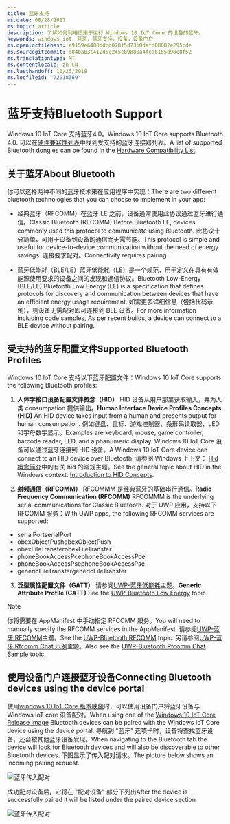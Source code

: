 ```yaml
---
title: 蓝牙支持
ms.date: 08/28/2017
ms.topic: article
description: 了解如何利用适用于运行 Windows 10 IoT Core 的设备的蓝牙。
keywords: windows iot，蓝牙，蓝牙支持，设备，设备门户
ms.openlocfilehash: e9159e6488ddcd078f5d73b0dafd08082e295cde
ms.sourcegitcommit: d84ba83c412d5c245e89880a4fca6155d98c8f52
ms.translationtype: MT
ms.contentlocale: zh-CN
ms.lasthandoff: 10/25/2019
ms.locfileid: "72918369"
---
```

# <a name="bluetooth-support"></a><span data-ttu-id="98009-104">蓝牙支持</span><span class="sxs-lookup"><span data-stu-id="98009-104">Bluetooth Support</span></span>
<span data-ttu-id="98009-105">Windows 10 IoT Core 支持蓝牙4.0。</span><span class="sxs-lookup"><span data-stu-id="98009-105">Windows 10 IoT Core supports Bluetooth 4.0.</span></span> <span data-ttu-id="98009-106">可以在[硬件兼容性列表](../learn-about-hardware/HardwareCompatList.md)中找到受支持的蓝牙连接器列表。</span><span class="sxs-lookup"><span data-stu-id="98009-106">A list of supported Bluetooth dongles can be found in the [Hardware Compatibility List](../learn-about-hardware/HardwareCompatList.md).</span></span>

## <a name="about-bluetooth"></a><span data-ttu-id="98009-107">关于蓝牙</span><span class="sxs-lookup"><span data-stu-id="98009-107">About Bluetooth</span></span>
<span data-ttu-id="98009-108">你可以选择两种不同的蓝牙技术来在应用程序中实现：</span><span class="sxs-lookup"><span data-stu-id="98009-108">There are two different bluetooth technologies that you can choose to implement in your app:</span></span>

* <span data-ttu-id="98009-109">经典蓝牙（RFCOMM）在蓝牙 LE 之前，设备通常使用此协议通过蓝牙进行通信。</span><span class="sxs-lookup"><span data-stu-id="98009-109">Classic Bluetooth (RFCOMM) Before Bluetooth LE, devices commonly used this protocol to communicate using Bluetooth.</span></span> <span data-ttu-id="98009-110">此协议十分简单，可用于设备到设备的通信而无需节能。</span><span class="sxs-lookup"><span data-stu-id="98009-110">This protocol is simple and useful for device-to-device communication without the need of energy savings.</span></span> <span data-ttu-id="98009-111">连接要求配对。</span><span class="sxs-lookup"><span data-stu-id="98009-111">Connectivity requires pairing.</span></span>

* <span data-ttu-id="98009-112">蓝牙低能耗（BLE/LE）蓝牙低能耗（LE）是一个规范，用于定义在具有有效能源使用要求的设备之间的发现和通信协议。</span><span class="sxs-lookup"><span data-stu-id="98009-112">Bluetooth Low-Energy (BLE/LE) Bluetooth Low Energy (LE) is a specification that defines protocols for discovery and communication between devices that have an efficient energy usage requirement.</span></span> <span data-ttu-id="98009-113">如需更多详细信息（包括代码示例），则设备无需配对即可连接到 BLE 设备。</span><span class="sxs-lookup"><span data-stu-id="98009-113">For more information including code samples, As per recent builds, a device can connect to a BLE device without pairing.</span></span>

## <a name="supported-bluetooth-profiles"></a><span data-ttu-id="98009-114">受支持的蓝牙配置文件</span><span class="sxs-lookup"><span data-stu-id="98009-114">Supported Bluetooth Profiles</span></span>
<span data-ttu-id="98009-115">Windows 10 IoT Core 支持以下蓝牙配置文件：</span><span class="sxs-lookup"><span data-stu-id="98009-115">Windows 10 IoT Core supports the following Bluetooth profiles:</span></span>

1.  <span data-ttu-id="98009-116">**人体学接口设备配置文件概念（HID）** HID 设备从用户那里获取输入，并为人类 consumpation 提供输出。</span><span class="sxs-lookup"><span data-stu-id="98009-116">**Human Interface Device Profiles Concepts (HID)** An HID device takes input from a human and presents output for human consumpation.</span></span> <span data-ttu-id="98009-117">例如键盘、鼠标、游戏控制器、条形码读取器、LED 和字母数字显示。</span><span class="sxs-lookup"><span data-stu-id="98009-117">Examples are keyboard, mouse, game controller, barcode reader, LED, and alphanumeric display.</span></span> <span data-ttu-id="98009-118">Windows 10 IoT Core 设备可以通过蓝牙连接到 HID 设备。</span><span class="sxs-lookup"><span data-stu-id="98009-118">A Windows 10 IoT Core device can connect to an HID device over Bluetooth.</span></span> <span data-ttu-id="98009-119">请参阅 Windows 上下文： [Hid 概念简介](https://docs.microsoft.com/windows-hardware/drivers/hid/introduction-to-hid-concepts)中的有关 hid 的常规主题。</span><span class="sxs-lookup"><span data-stu-id="98009-119">See the general topic about HID in the Windows context: [Introduction to HID Concepts](https://docs.microsoft.com/windows-hardware/drivers/hid/introduction-to-hid-concepts).</span></span> 

2.  <span data-ttu-id="98009-120">**射频通信（RFCOMM）** RFCOMMM 是经典蓝牙的基础串行通信。</span><span class="sxs-lookup"><span data-stu-id="98009-120">**Radio Frequency Communication (RFCOMM)** RFCOMMM is the underlying serial communications for Classic Bluetooth.</span></span> <span data-ttu-id="98009-121">对于 UWP 应用，支持以下 RFCOMM 服务：</span><span class="sxs-lookup"><span data-stu-id="98009-121">With UWP apps, the following RFCOMM services are supported:</span></span>

* <span data-ttu-id="98009-122">serialPort</span><span class="sxs-lookup"><span data-stu-id="98009-122">serialPort</span></span>
* <span data-ttu-id="98009-123">obexObjectPush</span><span class="sxs-lookup"><span data-stu-id="98009-123">obexObjectPush</span></span>
* <span data-ttu-id="98009-124">obexFileTransfer</span><span class="sxs-lookup"><span data-stu-id="98009-124">obexFileTransfer</span></span>
* <span data-ttu-id="98009-125">phoneBookAccessPce</span><span class="sxs-lookup"><span data-stu-id="98009-125">phoneBookAccessPce</span></span>
* <span data-ttu-id="98009-126">phoneBookAccessPse</span><span class="sxs-lookup"><span data-stu-id="98009-126">phoneBookAccessPse</span></span>
* <span data-ttu-id="98009-127">genericFileTransfer</span><span class="sxs-lookup"><span data-stu-id="98009-127">genericFileTransfer</span></span>

3. <span data-ttu-id="98009-128">**泛型属性配置文件（GATT）** 请参阅[UWP-蓝牙低能耗](https://docs.microsoft.com/windows/uwp/devices-sensors/bluetooth-low-energy-overview)主题。</span><span class="sxs-lookup"><span data-stu-id="98009-128">**Generic Attribute Profile (GATT)** See the [UWP-Bluetooth Low Energy](https://docs.microsoft.com/windows/uwp/devices-sensors/bluetooth-low-energy-overview) topic.</span></span> 

> [!NOTE]
> <span data-ttu-id="98009-129">你将需要在 AppManifest 中手动指定 RFCOMM 服务。</span><span class="sxs-lookup"><span data-stu-id="98009-129">You will need to manually specify the RFCOMM services in the AppManifest.</span></span>  <span data-ttu-id="98009-130">请参阅[UWP-蓝牙 RFCOMM](https://docs.microsoft.com/windows/uwp/devices-sensors/send-or-receive-files-with-rfcomm)主题。</span><span class="sxs-lookup"><span data-stu-id="98009-130">See the [UWP-Bluetooth RFCOMM](https://docs.microsoft.com/windows/uwp/devices-sensors/send-or-receive-files-with-rfcomm) topic.</span></span> <span data-ttu-id="98009-131">另请参阅[UWP-蓝牙 Rfcomm Chat 示例](https://github.com/Microsoft/Windows-universal-samples/tree/master/Samples/BluetoothRfcommChat)主题。</span><span class="sxs-lookup"><span data-stu-id="98009-131">Also see the [UWP-Bluetooth Rfcomm Chat Sample](https://github.com/Microsoft/Windows-universal-samples/tree/master/Samples/BluetoothRfcommChat) topic.</span></span>

## <a name="connecting-bluetooth-devices-using-the-device-portal"></a><span data-ttu-id="98009-132">使用设备门户连接蓝牙设备</span><span class="sxs-lookup"><span data-stu-id="98009-132">Connecting Bluetooth devices using the device portal</span></span>
<span data-ttu-id="98009-133">使用[windows 10 IoT Core 版本映像](https://developer.microsoft.com/en-us/windows/iot/downloads)时，可以使用设备门户将蓝牙设备与 Windows IoT core 设备配对。</span><span class="sxs-lookup"><span data-stu-id="98009-133">When using one of the [Windows 10 IoT Core Release Image](https://developer.microsoft.com/en-us/windows/iot/downloads) Bluetooth devices can be paired with the Windows IoT Core device using the device portal.</span></span> <span data-ttu-id="98009-134">导航到 "蓝牙" 选项卡时，设备将查找蓝牙设备，还会被其他蓝牙设备发现。</span><span class="sxs-lookup"><span data-stu-id="98009-134">When navigating to the Bluetooth tab the device will look for Bluetooth devices and will also be discoverable to other Bluetooth devices.</span></span> <span data-ttu-id="98009-135">下图显示了传入配对请求。</span><span class="sxs-lookup"><span data-stu-id="98009-135">The picture below shows an incoming pairing request.</span></span> 

![蓝牙传入配对](../media/Bluetooth/Portal_BT_2.png)

<span data-ttu-id="98009-137">成功配对设备后，它将在 "配对设备" 部分下列出</span><span class="sxs-lookup"><span data-stu-id="98009-137">After the device is successfully paired it will be listed under the paired device section</span></span> 

![蓝牙传入配对](../media/Bluetooth/Portal_BT_3.png)

